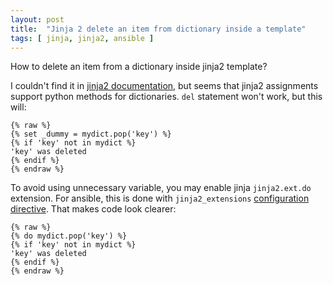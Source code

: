 ```yaml
---
layout: post
title:  "Jinja 2 delete an item from dictionary inside a template"
tags: [ jinja, jinja2, ansible ]
---
```


How to delete an item from a dictionary inside jinja2 template?

I couldn't find it in [jinja2 documentation](https://jinja.palletsprojects.com/en/master/), but seems that jinja2 assignments support python methods for dictionaries. `del` statement won't work, but this will:

```jinja
{% raw %}
{% set _dummy = mydict.pop('key') %}
{% if 'key' not in mydict %}
'key' was deleted
{% endif %}
{% endraw %}
```

To avoid using unnecessary variable, you may enable jinja `jinja2.ext.do` extension. For ansible, this is done with `jinja2_extensions` [configuration directive](https://docs.ansible.com/ansible/latest/reference_appendices/config.html#envvar-ANSIBLE_JINJA2_EXTENSIONS). That makes code look clearer:

```jinja
{% raw %}
{% do mydict.pop('key') %}
{% if 'key' not in mydict %}
'key' was deleted
{% endif %}
{% endraw %}
```
